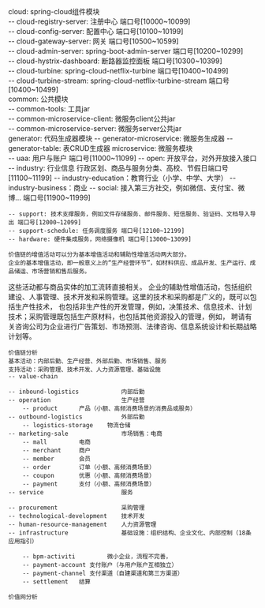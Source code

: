 cloud: spring-cloud组件模块  
    -- cloud-registry-server: 注册中心   端口号[10000~10099]  
    -- cloud-config-server: 配置中心   端口号[10100~10199]  
    -- cloud-gateway-server: 网关  端口号[10500~10599]  
    -- cloud-admin-server: spring-boot-admin-server  端口号[10200~10299]  
    -- cloud-hystrix-dashboard: 断路器监控面板  端口号[10300~10399]  
    -- cloud-turbine: spring-cloud-netflix-turbine  端口号[10400~10499]  
    -- cloud-turbine-stream: spring-cloud-netflix-turbine-stream   端口号[10400~10499]   
common:  公共模块  
    -- common-tools: 工具jar  
    -- common-microservice-client: 微服务client公共jar  
    -- common-microservice-server: 微服务server公共jar  
generator:  代码生成器模块
    -- generator-microservice: 微服务生成器
    -- generator-table: 表CRUD生成器
microservice:  微服务模块   
    -- uaa: 用户与账户  端口号[11000~11099]
    -- open: 开放平台，对外开放接入接口
    -- industry: 行业信息 行政区划、商品与服务分类、高校、节假日端口号[11100~11199]
    -- industry-education：教育行业（小学、中学、大学）
    -- industry-business：商业
    -- social: 接入第三方社交，例如微信、支付宝、微博... 端口号[11900~11999]

    -- support: 技术支撑服务，例如文件存储服务、邮件服务、短信服务、验证码、文档导入导出 端口号[12000~12099]
    -- support-schedule: 任务调度服务 端口号[12100~12199]  
    -- hardware: 硬件集成服务，网络摄像机 端口号[13000~13099]

    价值链的增值活动可以分为基本增值活动和辅助性增值活动两大部分。
    企业的基本增值活动，即一般意义上的“生产经营环节”，如材料供应、成品开发、生产运行、成品储运、市场营销和售后服务。
这些活动都与商品实体的加工流转直接相关。
    企业的辅助性增值活动，包括组织建设、人事管理、技术开发和采购管理。这里的技术和采购都是广义的，既可以包括生产性技术，
也包括非生产性的开发管理，例如，决策技术、信息技术、计划技术；采购管理既包括生产原材料，也包括其他资源投入的管理，例如，
聘请有关咨询公司为企业进行广告策划、市场预测、法律咨询、信息系统设计和长期战略计划等。

    价值链分析
    基本活动：内部后勤、生产经营、外部后勤、市场销售、服务
    支持活动：采购管理、技术开发、人力资源管理、基础设施
    -- value-chain

    -- inbound-logistics            内部后勤
    -- operation                    生产经营
        -- product      产品（小额、高频消费场景的消费品或服务）
    -- outbound-logistics           外部后勤
        -- logistics-storage    物流仓储
    -- marketing-sale               市场销售：电商
        -- mall         电商
        -- merchant     商户
        -- member       会员
        -- order        订单（小额、高频消费场景）
        -- coupon       优惠（小额、高频消费场景）
        -- payment      支付（小额、高频消费场景）
    -- service                      服务

    -- procurement                  采购管理
    -- technological-development    技术开发
    -- human-resource-management    人力资源管理
    -- infrastructure               基础设施：组织结构、企业文化、内部控制（18条应用指引）

        -- bpm-activiti         微小企业，流程不完善，
        -- payment-account 支付账户（与用户账户互相独立）
        -- payment-channel 支付渠道（自建渠道和第三方渠道）
        -- settlement   结算

    价值网分析
